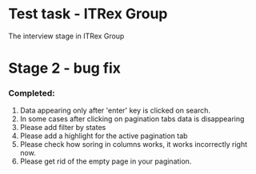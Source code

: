 # Test task - ITRex Group

The interview stage in ITRex Group

# Stage 2 - bug fix

### Completed:

1. Data appearing only after 'enter' key is clicked on search.
2. In some cases after clicking on pagination tabs data is disappearing
3. Please add filter by states
4. Please add a highlight for the active pagination tab
5. Please check how soring in columns works, it works incorrectly right now.
6. Please get rid of the empty page in your pagination.

